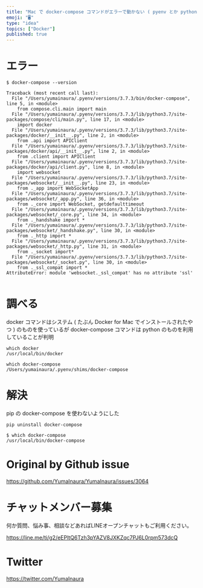 ```yaml
---
title: "Mac で docker-compose コマンドがエラーで動かない ( pyenv とか python とか言ってくる ) #docker"
emoji: "🖥"
type: "idea"
topics: ["Docker"]
published: true
---
```


# エラー

```
$ docker-compose --version

Traceback (most recent call last):
  File "/Users/yumainaura/.pyenv/versions/3.7.3/bin/docker-compose", line 5, in <module>
    from compose.cli.main import main
  File "/Users/yumainaura/.pyenv/versions/3.7.3/lib/python3.7/site-packages/compose/cli/main.py", line 17, in <module>
    import docker
  File "/Users/yumainaura/.pyenv/versions/3.7.3/lib/python3.7/site-packages/docker/__init__.py", line 2, in <module>
    from .api import APIClient
  File "/Users/yumainaura/.pyenv/versions/3.7.3/lib/python3.7/site-packages/docker/api/__init__.py", line 2, in <module>
    from .client import APIClient
  File "/Users/yumainaura/.pyenv/versions/3.7.3/lib/python3.7/site-packages/docker/api/client.py", line 8, in <module>
    import websocket
  File "/Users/yumainaura/.pyenv/versions/3.7.3/lib/python3.7/site-packages/websocket/__init__.py", line 23, in <module>
    from ._app import WebSocketApp
  File "/Users/yumainaura/.pyenv/versions/3.7.3/lib/python3.7/site-packages/websocket/_app.py", line 36, in <module>
    from ._core import WebSocket, getdefaulttimeout
  File "/Users/yumainaura/.pyenv/versions/3.7.3/lib/python3.7/site-packages/websocket/_core.py", line 34, in <module>
    from ._handshake import *
  File "/Users/yumainaura/.pyenv/versions/3.7.3/lib/python3.7/site-packages/websocket/_handshake.py", line 30, in <module>
    from ._http import *
  File "/Users/yumainaura/.pyenv/versions/3.7.3/lib/python3.7/site-packages/websocket/_http.py", line 31, in <module>
    from ._socket import*
  File "/Users/yumainaura/.pyenv/versions/3.7.3/lib/python3.7/site-packages/websocket/_socket.py", line 30, in <module>
    from ._ssl_compat import *
AttributeError: module 'websocket._ssl_compat' has no attribute 'ssl'


```

# 調べる

docker コマンドはシステム ( たぶん Docker for Mac でインストールされたやつ ) のものを使っているが
docker-compose コマンドは python のものを利用していることが判明

```
which docker
/usr/local/bin/docker
```

```
which docker-compose
/Users/yumainaura/.pyenv/shims/docker-compose
```


# 解決

pip の docker-compose を使わないようにした

`pip uninstall docker-compose`

```
$ which docker-compose
/usr/local/bin/docker-compose
```

# Original by Github issue

https://github.com/YumaInaura/YumaInaura/issues/3064








<!-- Update From Qiita API -->

# チャットメンバー募集


何か質問、悩み事、相談などあればLINEオープンチャットもご利用ください。

https://line.me/ti/g2/eEPltQ6Tzh3pYAZV8JXKZqc7PJ6L0rpm573dcQ





# Twitter


https://twitter.com/YumaInaura


<!-- Update From Qiita API -->


